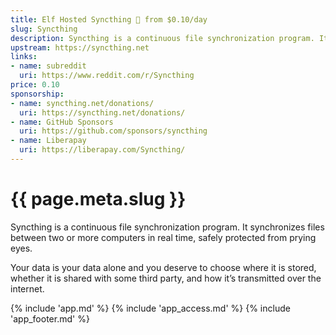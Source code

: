 ```yaml
---
title: Elf Hosted Syncthing 🧝 from $0.10/day
slug: Syncthing
description: Syncthing is a continuous file synchronization program. It synchronizes files between two or more computers in real time, safely protected from prying eyes
upstream: https://syncthing.net
links:
- name: subreddit
  uri: https://www.reddit.com/r/Syncthing
price: 0.10
sponsorship:
- name: syncthing.net/donations/
  uri: https://syncthing.net/donations/
- name: GitHub Sponsors
  uri: https://github.com/sponsors/syncthing
- name: Liberapay
  uri: https://liberapay.com/Syncthing/
---
```


# {{ page.meta.slug }}

Syncthing is a continuous file synchronization program. It synchronizes files between two or more computers in real time, safely protected from prying eyes. 

Your data is your data alone and you deserve to choose where it is stored, whether it is shared with some third party, and how it’s transmitted over the internet.

{% include 'app.md' %}
{% include 'app_access.md' %}
{% include 'app_footer.md' %}